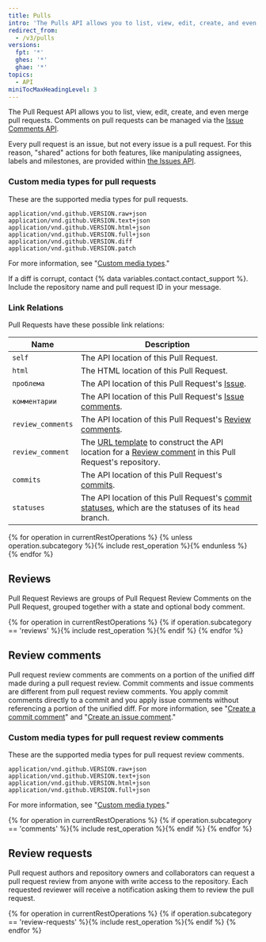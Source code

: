 ```yaml
---
title: Pulls
intro: 'The Pulls API allows you to list, view, edit, create, and even merge pull requests.'
redirect_from:
  - /v3/pulls
versions:
  fpt: '*'
  ghes: '*'
  ghae: '*'
topics:
  - API
miniTocMaxHeadingLevel: 3
---
```


The Pull Request API allows you to list, view, edit, create, and even merge pull requests. Comments on pull requests can be managed via the [Issue Comments API](/rest/reference/issues#comments).

Every pull request is an issue, but not every issue is a pull request. For this reason, "shared" actions for both features, like manipulating assignees, labels and milestones, are provided within [the Issues API](/rest/reference/issues).

### Custom media types for pull requests

These are the supported media types for pull requests.

    application/vnd.github.VERSION.raw+json
    application/vnd.github.VERSION.text+json
    application/vnd.github.VERSION.html+json
    application/vnd.github.VERSION.full+json
    application/vnd.github.VERSION.diff
    application/vnd.github.VERSION.patch

For more information, see "[Custom media types](/rest/overview/media-types)."

If a diff is corrupt, contact {% data variables.contact.contact_support %}. Include the repository name and pull request ID in your message.

### Link Relations

Pull Requests have these possible link relations:

| Name              | Description                                                                                                                                                  |
| ----------------- | ------------------------------------------------------------------------------------------------------------------------------------------------------------ |
| `self`            | The API location of this Pull Request.                                                                                                                       |
| `html`            | The HTML location of this Pull Request.                                                                                                                      |
| `проблема`        | The API location of this Pull Request's [Issue](/rest/reference/issues).                                                                                     |
| `комментарии`     | The API location of this Pull Request's [Issue comments](/rest/reference/issues#comments).                                                                   |
| `review_comments` | The API location of this Pull Request's [Review comments](/rest/reference/pulls#comments).                                                                   |
| `review_comment`  | The [URL template](/rest#hypermedia) to construct the API location for a [Review comment](/rest/reference/pulls#comments) in this Pull Request's repository. |
| `commits`         | The API location of this Pull Request's [commits](#list-commits-on-a-pull-request).                                                                          |
| `statuses`        | The API location of this Pull Request's [commit statuses](/rest/reference/repos#statuses), which are the statuses of its `head` branch.                      |

{% for operation in currentRestOperations %}
  {% unless operation.subcategory %}{% include rest_operation %}{% endunless %}
{% endfor %}

## Reviews

Pull Request Reviews are groups of Pull Request Review Comments on the Pull Request, grouped together with a state and optional body comment.

{% for operation in currentRestOperations %}
  {% if operation.subcategory == 'reviews' %}{% include rest_operation %}{% endif %}
{% endfor %}

## Review comments

Pull request review comments are comments on a portion of the unified diff made during a pull request review. Commit comments and issue comments are different from pull request review comments. You apply commit comments directly to a commit and you apply issue comments without referencing a portion of the unified diff. For more information, see "[Create a commit comment](/rest/reference/git#create-a-commit)" and "[Create an issue comment](/rest/reference/issues#create-an-issue-comment)."

### Custom media types for pull request review comments

These are the supported media types for pull request review comments.

    application/vnd.github.VERSION.raw+json
    application/vnd.github.VERSION.text+json
    application/vnd.github.VERSION.html+json
    application/vnd.github.VERSION.full+json

For more information, see "[Custom media types](/rest/overview/media-types)."

{% for operation in currentRestOperations %}
  {% if operation.subcategory == 'comments' %}{% include rest_operation %}{% endif %}
{% endfor %}

## Review requests

Pull request authors and repository owners and collaborators can request a pull request review from anyone with write access to the repository. Each requested reviewer will receive a notification asking them to review the pull request.

{% for operation in currentRestOperations %}
  {% if operation.subcategory == 'review-requests' %}{% include rest_operation %}{% endif %}
{% endfor %}
